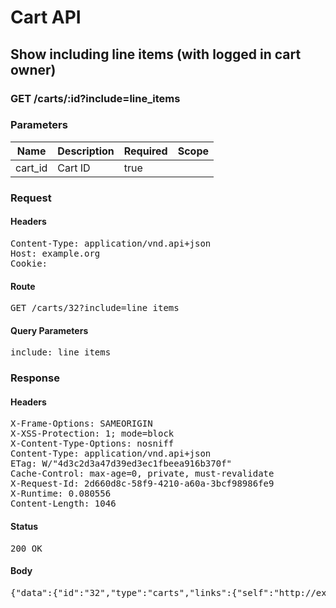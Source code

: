 # Cart API

## Show including line items (with logged in cart owner)

### GET /carts/:id?include=line_items

### Parameters

| Name | Description | Required | Scope |
|------|-------------|----------|-------|
| cart_id | Cart ID | true |  |

### Request

#### Headers

<pre>Content-Type: application/vnd.api+json
Host: example.org
Cookie: </pre>

#### Route

<pre>GET /carts/32?include=line_items</pre>

#### Query Parameters

<pre>include: line_items</pre>

### Response

#### Headers

<pre>X-Frame-Options: SAMEORIGIN
X-XSS-Protection: 1; mode=block
X-Content-Type-Options: nosniff
Content-Type: application/vnd.api+json
ETag: W/&quot;4d3c2d3a47d39ed3ec1fbeea916b370f&quot;
Cache-Control: max-age=0, private, must-revalidate
X-Request-Id: 2d660d8c-58f9-4210-a60a-3bcf98986fe9
X-Runtime: 0.080556
Content-Length: 1046</pre>

#### Status

<pre>200 OK</pre>

#### Body

<pre>{"data":{"id":"32","type":"carts","links":{"self":"http://example.org/carts/32"},"attributes":{"user_id":15,"purchased_at":null,"created_at":"2018-01-17T19:36:06.027Z","updated_at":"2018-01-17T19:36:06.027Z","origin":null},"relationships":{"line_items":{"links":{"self":"http://example.org/carts/32/relationships/line_items","related":"http://example.org/carts/32/line_items"},"data":[{"type":"line_items","id":"19"}]},"cart_purchases":{"links":{"self":"http://example.org/carts/32/relationships/cart_purchases","related":"http://example.org/carts/32/cart_purchases"}}}},"included":[{"id":"19","type":"line_items","links":{"self":"http://example.org/line_items/19"},"attributes":{"cart_id":32,"sale_price":"5.0","list_price":"5.0","quantity":1,"created_at":"2018-01-17T19:36:06.042Z","updated_at":"2018-01-17T19:36:06.042Z","source_id":19,"source_type":"Item","source_sku":"IMASKU","options":{}},"relationships":{"cart":{"links":{"self":"http://example.org/line_items/19/relationships/cart","related":"http://example.org/line_items/19/cart"}}}}]}</pre>
